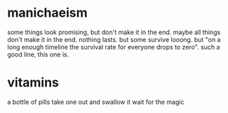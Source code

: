 # manichaeism

some things look promising, but don't make it in the end. maybe all things don't make it in the end. nothing lasts. but some survive looong. but "on a long enough timeline the survival rate for everyone drops to zero". such a good line, this one is.

# vitamins

a bottle of pills
take one out and swallow it
wait for the magic